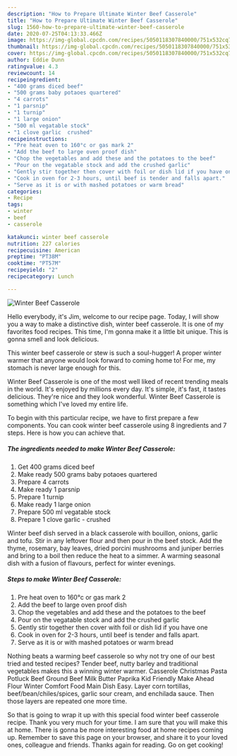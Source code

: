 ```yaml
---
description: "How to Prepare Ultimate Winter Beef Casserole"
title: "How to Prepare Ultimate Winter Beef Casserole"
slug: 1560-how-to-prepare-ultimate-winter-beef-casserole
date: 2020-07-25T04:13:33.466Z
image: https://img-global.cpcdn.com/recipes/5050118307840000/751x532cq70/winter-beef-casserole-recipe-main-photo.jpg
thumbnail: https://img-global.cpcdn.com/recipes/5050118307840000/751x532cq70/winter-beef-casserole-recipe-main-photo.jpg
cover: https://img-global.cpcdn.com/recipes/5050118307840000/751x532cq70/winter-beef-casserole-recipe-main-photo.jpg
author: Eddie Dunn
ratingvalue: 4.3
reviewcount: 14
recipeingredient:
- "400 grams diced beef"
- "500 grams baby potaoes quartered"
- "4 carrots"
- "1 parsnip"
- "1 turnip"
- "1 large onion"
- "500 ml vegatable stock"
- "1 clove garlic  crushed"
recipeinstructions:
- "Pre heat oven to 160°c or gas mark 2"
- "Add the beef to large oven proof dish"
- "Chop the vegetables and add these and the potatoes to the beef"
- "Pour on the vegatable stock and add the crushed garlic"
- "Gently stir together then cover with foil or dish lid if you have one"
- "Cook in oven for 2-3 hours, until beef is tender and falls apart."
- "Serve as it is or with mashed potatoes or warm bread"
categories:
- Recipe
tags:
- winter
- beef
- casserole

katakunci: winter beef casserole 
nutrition: 227 calories
recipecuisine: American
preptime: "PT38M"
cooktime: "PT57M"
recipeyield: "2"
recipecategory: Lunch

---
```



![Winter Beef Casserole](https://img-global.cpcdn.com/recipes/5050118307840000/751x532cq70/winter-beef-casserole-recipe-main-photo.jpg)

Hello everybody, it's Jim, welcome to our recipe page. Today, I will show you a way to make a distinctive dish, winter beef casserole. It is one of my favorites food recipes. This time, I'm gonna make it a little bit unique. This is gonna smell and look delicious.

This winter beef casserole or stew is such a soul-hugger! A proper winter warmer that anyone would look forward to coming home to! For me, my stomach is never large enough for this.

Winter Beef Casserole is one of the most well liked of recent trending meals in the world. It's enjoyed by millions every day. It's simple, it's fast, it tastes delicious. They're nice and they look wonderful. Winter Beef Casserole is something which I've loved my entire life.


To begin with this particular recipe, we have to first prepare a few components. You can cook winter beef casserole using 8 ingredients and 7 steps. Here is how you can achieve that.

<!--inarticleads1-->

##### The ingredients needed to make Winter Beef Casserole:

1. Get 400 grams diced beef
1. Make ready 500 grams baby potaoes quartered
1. Prepare 4 carrots
1. Make ready 1 parsnip
1. Prepare 1 turnip
1. Make ready 1 large onion
1. Prepare 500 ml vegatable stock
1. Prepare 1 clove garlic - crushed


Winter beef dish served in a black casserole with bouillon, onions, garlic and tofu. Stir in any leftover flour and then pour in the beef stock. Add the thyme, rosemary, bay leaves, dried porcini mushrooms and juniper berries and bring to a boil then reduce the heat to a simmer. A warming seasonal dish with a fusion of flavours, perfect for winter evenings. 

<!--inarticleads2-->

##### Steps to make Winter Beef Casserole:

1. Pre heat oven to 160°c or gas mark 2
1. Add the beef to large oven proof dish
1. Chop the vegetables and add these and the potatoes to the beef
1. Pour on the vegatable stock and add the crushed garlic
1. Gently stir together then cover with foil or dish lid if you have one
1. Cook in oven for 2-3 hours, until beef is tender and falls apart.
1. Serve as it is or with mashed potatoes or warm bread


Nothing beats a warming beef casserole so why not try one of our best tried and tested recipes? Tender beef, nutty barley and traditional vegetables makes this a winning winter warmer. Casserole Christmas Pasta Potluck Beef Ground Beef Milk Butter Paprika Kid Friendly Make Ahead Flour Winter Comfort Food Main Dish Easy. Layer corn tortillas, beef/bean/chiles/spices, garlic sour cream, and enchilada sauce. Then those layers are repeated one more time. 

So that is going to wrap it up with this special food winter beef casserole recipe. Thank you very much for your time. I am sure that you will make this at home. There is gonna be more interesting food at home recipes coming up. Remember to save this page on your browser, and share it to your loved ones, colleague and friends. Thanks again for reading. Go on get cooking!
